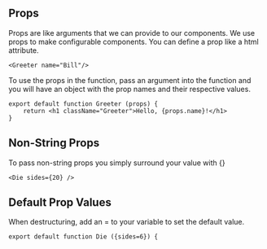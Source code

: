 ## Props
Props are like arguments that we can provide to our components. We use props to make configurable components.
You can define a prop like a html attribute.
```
<Greeter name="Bill"/>
```
To use the props in the function, pass an argument into the function and you will have an object with the prop names and their respective values.
```
export default function Greeter (props) {
    return <h1 className="Greeter">Hello, {props.name}!</h1>
}
```

## Non-String Props
To pass non-string props you simply surround your value with {}
```
<Die sides={20} />
```

## Default Prop Values
When destructuring, add an = to your variable to set the default value.
```
export default function Die ({sides=6}) {
```